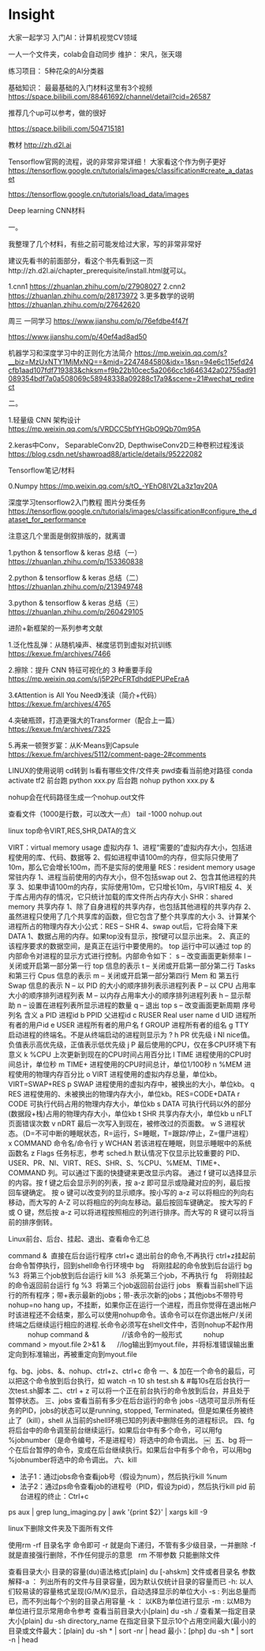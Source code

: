 # Insight
大家一起学习 入门AI：计算机视觉CV领域

一人一个文件夹，colab会自动同步
维护：
宋凡，张天翊



练习项目：
5种花朵的AI分类器


基础知识：
最最基础的入门材料这里有3个视频
https://space.bilibili.com/88461692/channel/detail?cid=26587


推荐几个up可以参考，做的很好

https://space.bilibili.com/504715181



教材
http://zh.d2l.ai


Tensorflow官网的流程，说的非常非常详细！
 大家看这个作为例子更好
 https://tensorflow.google.cn/tutorials/images/classification#create_a_dataset


 https://tensorflow.google.cn/tutorials/load_data/images
 
 
 
 Deep learning CNN材料


一。

我整理了几个材料，有些之前可能发给过大家，写的非常非常好

建议先看书的前面部分，看这个书先看到这一页http://zh.d2l.ai/chapter_prerequisite/install.html就可以。

1.cnn1
https://zhuanlan.zhihu.com/p/27908027
2.cnn2
https://zhuanlan.zhihu.com/p/28173972
3.更多数学的说明
https://zhuanlan.zhihu.com/p/27642620

周三 一同学习
https://www.jianshu.com/p/76efdbe4f47f

https://www.jianshu.com/p/40ef4ad8ad50


机器学习和深度学习中的正则化方法简介
https://mp.weixin.qq.com/s?__biz=MzUxNTY1MjMxNQ==&mid=2247484580&idx=1&sn=94e6c115efd24cfb1aad107fdf719383&chksm=f9b22b10cec5a2066cc1d646342a02755ad91089354bdf7a0a508069c58948338a09288c17a9&scene=21#wechat_redirect


二。

1.轻量级 CNN 架构设计
https://mp.weixin.qq.com/s/VRDCC5bfYHGbO9Qb70m95A

2.keras中Conv， SeparableConv2D, DepthwiseConv2D三种卷积过程浅谈
https://blog.csdn.net/shawroad88/article/details/95222082

Tensorflow笔记/材料

0.Numpy
https://mp.weixin.qq.com/s/tO_-YEhO8lV2La3z1qv20A


深度学习tensorflow2入门教程
图片分类任务
https://tensorflow.google.cn/tutorials/images/classification#configure_the_dataset_for_performance


注意这几个里面是倒叙排版的，就离谱

1.python & tensorflow & keras 总结（一）
https://zhuanlan.zhihu.com/p/153360838

2.python & tensorflow & keras 总结（二）
https://zhuanlan.zhihu.com/p/213949748

3.python & tensorflow & keras 总结（三）
https://zhuanlan.zhihu.com/p/260429105




进阶+新框架的一系列参考文献

1.泛化性乱弹：从随机噪声、梯度惩罚到虚拟对抗训练
https://kexue.fm/archives/7466

2.擦除：提升 CNN 特征可视化的 3 种重要手段
https://mp.weixin.qq.com/s/j5P2PcFRTdhddEPUPeEraA

3.《Attention is All You Need》浅读（简介+代码）
https://kexue.fm/archives/4765

4.突破瓶颈，打造更强大的Transformer（配合上一篇）
https://kexue.fm/archives/7325

5.再来一顿贺岁宴：从K-Means到Capsule
https://kexue.fm/archives/5112/comment-page-2#comments








LINUX的使用说明
cd转到
ls看有哪些文件/文件夹
pwd查看当前绝对路径
conda activate tf2
前台跑 python xxx.py
后台跑 nohup python xxx.py &

nohup会在代码路径生成一个nohup.out文件

查看文件（1000是行数，可以改大一点）
tail -1000 nohup.out

linux top命令VIRT,RES,SHR,DATA的含义

VIRT：virtual memory usage 虚拟内存 1、进程“需要的”虚拟内存大小，包括进程使用的库、代码、数据等
2、假如进程申请100m的内存，但实际只使用了10m，那么它会增长100m，而不是实际的使用量
RES：resident memory usage 常驻内存
1、进程当前使用的内存大小，但不包括swap out
2、包含其他进程的共享
3、如果申请100m的内存，实际使用10m，它只增长10m，与VIRT相反
4、关于库占用内存的情况，它只统计加载的库文件所占内存大小
SHR：shared memory 共享内存
1、除了自身进程的共享内存，也包括其他进程的共享内存
2、虽然进程只使用了几个共享库的函数，但它包含了整个共享库的大小
3、计算某个进程所占的物理内存大小公式：RES – SHR
4、swap out后，它将会降下来
DATA
1、数据占用的内存。如果top没有显示，按f键可以显示出来。
2、真正的该程序要求的数据空间，是真正在运行中要使用的。
top 运行中可以通过 top 的内部命令对进程的显示方式进行控制。内部命令如下：
s – 改变画面更新频率
l – 关闭或开启第一部分第一行 top 信息的表示
t – 关闭或开启第一部分第二行 Tasks 和第三行 Cpus 信息的表示
m – 关闭或开启第一部分第四行 Mem 和 第五行 Swap 信息的表示
N – 以 PID 的大小的顺序排列表示进程列表
P – 以 CPU 占用率大小的顺序排列进程列表
M – 以内存占用率大小的顺序排列进程列表
h – 显示帮助
n – 设置在进程列表所显示进程的数量
q – 退出 top
s – 改变画面更新周期
序号 列名 含义
a PID 进程id
b PPID 父进程id
c RUSER Real user name
d UID 进程所有者的用户id
e USER 进程所有者的用户名
f GROUP 进程所有者的组名
g TTY 启动进程的终端名。不是从终端启动的进程则显示为 ?
h PR 优先级
i NI nice值。负值表示高优先级，正值表示低优先级
j P 最后使用的CPU，仅在多CPU环境下有意义
k %CPU 上次更新到现在的CPU时间占用百分比
l TIME 进程使用的CPU时间总计，单位秒
m TIME+ 进程使用的CPU时间总计，单位1/100秒
n %MEM 进程使用的物理内存百分比
o VIRT 进程使用的虚拟内存总量，单位kb。VIRT=SWAP+RES
p SWAP 进程使用的虚拟内存中，被换出的大小，单位kb。
q RES 进程使用的、未被换出的物理内存大小，单位kb。RES=CODE+DATA
r CODE 可执行代码占用的物理内存大小，单位kb
s DATA 可执行代码以外的部分(数据段+栈)占用的物理内存大小，单位kb
t SHR 共享内存大小，单位kb
u nFLT 页面错误次数
v nDRT 最后一次写入到现在，被修改过的页面数。
w S 进程状态。（D=不可中断的睡眠状态，R=运行，S=睡眠，T=跟踪/停止，Z=僵尸进程）
x COMMAND 命令名/命令行
y WCHAN 若该进程在睡眠，则显示睡眠中的系统函数名
z Flags 任务标志，参考 sched.h
默认情况下仅显示比较重要的 PID、USER、PR、NI、VIRT、RES、SHR、S、%CPU、%MEM、TIME+、COMMAND 列。可以通过下面的快捷键来更改显示内容。
通过 f 键可以选择显示的内容。按 f 键之后会显示列的列表，按 a-z 即可显示或隐藏对应的列，最后按回车键确定。
按 o 键可以改变列的显示顺序。按小写的 a-z 可以将相应的列向右移动，而大写的 A-Z 可以将相应的列向左移动。最后按回车键确定。
按大写的 F 或 O 键，然后按 a-z 可以将进程按照相应的列进行排序。而大写的 R 键可以将当前的排序倒转。



Linux前台、后台、挂起、退出、查看命令汇总

command &  直接在后台运行程序
ctrl+c 退出前台的命令,不再执行
ctrl+z挂起前台命令暂停执行，回到shell命令行环境中
bg    将刚挂起的命令放到后台运行
bg %3  将第三个job放到后台运行
kill %3  杀死第三个job，不再执行
fg    将刚挂起的命令返回前台运行
fg %3  将第三个job返回前台运行
jobs   察看当前shell下运行的所有程序；带+表示最新的jobs；带-表示次新的jobs；其他jobs不带符号
nohup=no hang up，不挂断，如果你正在运行一个进程，而且你觉得在退出帐户时该进程还不会结束，那么可以使用nohup命令。该命令可以在你退出帐户/关闭终端之后继续运行相应的进程.长命令必须写在shell文件中，否则nohup不起作用
          nohup command &                 //该命令的一般形式
          nohup command > myout.file 2>&1 &      //log输出到myout.file，并将标准错误输出重定向到标准输出，再被重定向到myout.file


fg、bg、jobs、&、nohup、ctrl+z、ctrl+c 命令
一、&
加在一个命令的最后，可以把这个命令放到后台执行，如
watch  -n 10 sh  test.sh  &  #每10s在后台执行一次test.sh脚本
二、ctrl + z
可以将一个正在前台执行的命令放到后台，并且处于暂停状态。
三、jobs
查看当前有多少在后台运行的命令
jobs -l选项可显示所有任务的PID，jobs的状态可以是running, stopped, Terminated。但是如果任务被终止了（kill），shell 从当前的shell环境已知的列表中删除任务的进程标识。
四、fg
将后台中的命令调至前台继续运行。如果后台中有多个命令，可以用fg %jobnumber（是命令编号，不是进程号）将选中的命令调出。
￼
 五、bg
将一个在后台暂停的命令，变成在后台继续执行。如果后台中有多个命令，可以用bg %jobnumber将选中的命令调出。
六、kill
* 法子1：通过jobs命令查看job号（假设为num），然后执行kill %num
* 法子2：通过ps命令查看job的进程号（PID，假设为pid），然后执行kill pid
前台进程的终止：Ctrl+c

ps aux | grep lung_imaging.py |  awk '{print $2}' | xargs kill -9


linux下删除文件夹及下面所有文件

使用rm -rf 目录名字 命令即可
-r 就是向下递归，不管有多少级目录，一并删除
-f 就是直接强行删除，不作任何提示的意思
 
rm 不带参数 只能删除文件


查看目录大小
目录的容量(du)语法格式[plain] du [-ahskm] 文件或者目录名
参数解释-a ： 列出所有的文件与目录容量，因为默认仅统计目录的容量而已
-h: 以人们较易读的容量格式呈现(G/M/K)显示，自动选择显示的单位大小
-s : 列出总量而已，而不列出每个个别的目录占用容量
-k ： 以KB为单位进行显示
-m : 以MB为单位进行显示常用命令参考 查看当前目录大小[plain] du -sh ./
查看某一指定目录大小[plain] du -sh directory_name 在指定目录下显示10个占用空间最大(最小)的目录或文件最大：[plain] du -sh * | sort -nr | head 最小：[php] du -sh * | sort -n | head


